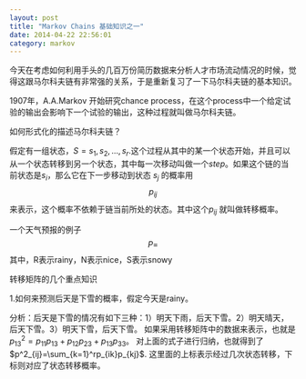 ```yaml
---
layout: post
title: "Markov Chains 基础知识之一"
date: 2014-04-22 22:56:01
category: markov
---
```


今天在考虑如何利用手头的几百万份简历数据来分析人才市场流动情况的时候，觉得这跟马尔科夫链有非常强的关系，于是重新复习了一下马尔科夫链的基本知识。

1907年，A.A.Markov 开始研究chance process，在这个process中一个给定试验的输出会影响下一个试验的输出，这种过程就叫做马尔科夫链。

如何形式化的描述马尔科夫链？

假定有一组状态，$S = {s_1, s_2, \dots, s_r}$.这个过程从其中的某一个状态开始，并且可以从一个状态转移到另一个状态，其中每一次移动叫做一个$step$。如果这个链的当前状态是$s_i$，那么它在下一步移动到状态 $s_j$ 的概率用 $$p_{ij} $$ 来表示，这个概率不依赖于链当前所处的状态。其中这个$p_{ij}$ 就叫做转移概率。

一个天气预报的例子
$$
P = 
$$
其中，R表示rainy，N表示nice，S表示snowy

转移矩阵的几个重点知识

1.如何来预测后天是下雪的概率，假定今天是rainy。

分析：后天是下雪的情况有如下三种：1）明天下雨，后天下雪。2）明天晴天，后天下雪。3）明天下雪，后天下雪。
如果采用转移矩阵中的数据来表示，也就是$p^2_{13}=p_{11}p_{13}+p_{12}p_{23}+p_{13}p_{33}$。
对上面的式子进行归纳，也就得到了$p^2_{ij}=\sum_{k=1}^rp_{ik}p_{kj}$.
这里面的上标表示经过几次状态转移，下标则对应了状态转移概率。












